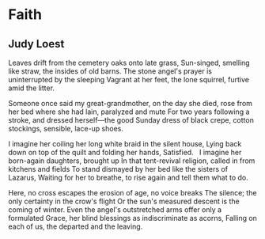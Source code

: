 # Faith
## Judy Loest
Leaves drift from the cemetery oaks onto late grass,
Sun-singed, smelling like straw, the insides of old barns.
The stone angel's prayer is uninterrupted by the sleeping
Vagrant at her feet, the lone squirrel, furtive amid the litter.

Someone once said my great-grandmother, on the day she died,
rose from her bed where she had lain, paralyzed and mute
For two years following a stroke, and dressed herself—the good
Sunday dress of black crepe, cotton stockings, sensible, lace-up shoes.

I imagine her coiling her long white braid in the silent house,
Lying back down on top of the quilt and folding her hands,
Satisfied.   I imagine her born-again daughters, brought up
In that tent-revival religion, called in from kitchens and fields
To stand dismayed by her bed like the sisters of Lazarus,
Waiting for her to breathe, to rise again and tell them what to do.

Here, no cross escapes the erosion of age, no voice breaks
The silence; the only certainty in the crow's flight
Or the sun's measured descent is the coming of winter.
Even the angel's outstretched arms offer only a formulated
Grace, her blind blessings as indiscriminate as acorns,
Falling on each of us, the departed and the leaving.